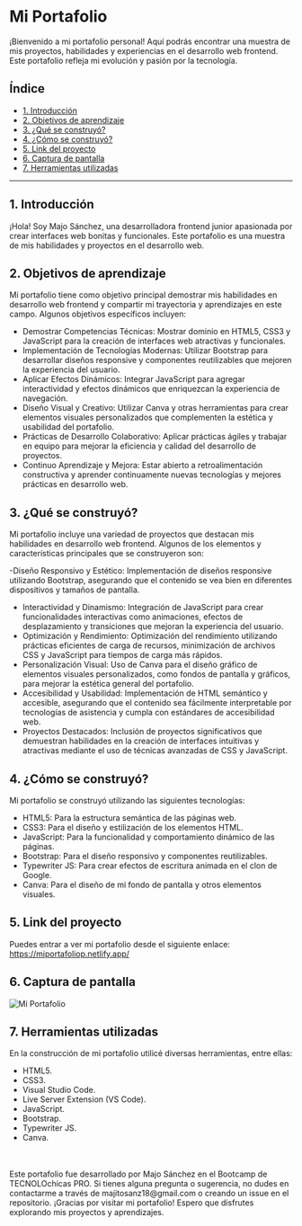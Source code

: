 # Mi Portafolio

¡Bienvenido a mi portafolio personal! Aquí podrás encontrar una muestra de mis proyectos, habilidades y experiencias en el desarrollo web frontend. Este portafolio refleja mi evolución y pasión por la tecnología.

## Índice

* [1. Introducción](https://github.com/MajoSanz/ClonGoogle-b4-g2/blob/main/README.md#1-introducci%C3%B3n)
* [2. Objetivos de aprendizaje](https://github.com/MajoSanz/ClonGoogle-b4-g2/blob/main/README.md#2-objetivos-de-aprendizaje)
* [3. ¿Qué se construyó?](https://github.com/MajoSanz/ClonGoogle-b4-g2/blob/main/README.md#3-qu%C3%A9-se-construy%C3%B3)
* [4. ¿Cómo se construyó?](https://github.com/MajoSanz/ClonGoogle-b4-g2/blob/main/README.md#4-c%C3%B3mo-se-construy%C3%B3)
* [5. Link del proyecto](https://github.com/MajoSanz/ClonGoogle-b4-g2/blob/main/README.md#5-link-del-proyecto)
* [6. Captura de pantalla](https://github.com/MajoSanz/ClonGoogle-b4-g2/blob/main/README.md#6-captura-de-pantalla)
* [7. Herramientas utilizadas](https://github.com/MajoSanz/ClonGoogle-b4-g2/blob/main/README.md#7-herramientas-utilizadas)

****

## 1. Introducción

¡Hola! Soy Majo Sánchez, una desarrolladora frontend junior apasionada por crear interfaces web bonitas y funcionales. Este portafolio es una muestra de mis habilidades y proyectos en el desarrollo web.

## 2. Objetivos de aprendizaje

Mi portafolio tiene como objetivo principal demostrar mis habilidades en desarrollo web frontend y compartir mi trayectoria y aprendizajes en este campo. Algunos objetivos específicos incluyen:

- Demostrar Competencias Técnicas: Mostrar dominio en HTML5, CSS3 y JavaScript para la creación de interfaces web atractivas y funcionales.
- Implementación de Tecnologías Modernas: Utilizar Bootstrap para desarrollar diseños responsive y componentes reutilizables que mejoren la experiencia del usuario.
- Aplicar Efectos Dinámicos: Integrar JavaScript para agregar interactividad y efectos dinámicos que enriquezcan la experiencia de navegación.
- Diseño Visual y Creativo: Utilizar Canva y otras herramientas para crear elementos visuales personalizados que complementen la estética y usabilidad del portafolio.
- Prácticas de Desarrollo Colaborativo: Aplicar prácticas ágiles y trabajar en equipo para mejorar la eficiencia y calidad del desarrollo de proyectos.
- Continuo Aprendizaje y Mejora: Estar abierto a retroalimentación constructiva y aprender continuamente nuevas tecnologías y mejores prácticas en desarrollo web.

## 3. ¿Qué se construyó?

Mi portafolio incluye una variedad de proyectos que destacan mis habilidades en desarrollo web frontend. Algunos de los elementos y características principales que se construyeron son:

-Diseño Responsivo y Estético: Implementación de diseños responsive utilizando Bootstrap, asegurando que el contenido se vea bien en diferentes dispositivos y tamaños de pantalla.
- Interactividad y Dinamismo: Integración de JavaScript para crear funcionalidades interactivas como animaciones, efectos de desplazamiento y transiciones que mejoran la experiencia del usuario.
- Optimización y Rendimiento: Optimización del rendimiento utilizando prácticas eficientes de carga de recursos, minimización de archivos CSS y JavaScript para tiempos de carga más rápidos.
- Personalización Visual: Uso de Canva para el diseño gráfico de elementos visuales personalizados, como fondos de pantalla y gráficos, para mejorar la estética general del portafolio.
- Accesibilidad y Usabilidad: Implementación de HTML semántico y accesible, asegurando que el contenido sea fácilmente interpretable por tecnologías de asistencia y cumpla con estándares de accesibilidad web.
- Proyectos Destacados: Inclusión de proyectos significativos que demuestran habilidades en la creación de interfaces intuitivas y atractivas mediante el uso de técnicas avanzadas de CSS y JavaScript.

## 4. ¿Cómo se construyó?

Mi portafolio se construyó utilizando las siguientes tecnologías:

- HTML5: Para la estructura semántica de las páginas web.
- CSS3: Para el diseño y estilización de los elementos HTML.
- JavaScript: Para la funcionalidad y comportamiento dinámico de las páginas.
- Bootstrap: Para el diseño responsivo y componentes reutilizables.
- Typewriter JS: Para crear efectos de escritura animada en el clon de Google.
- Canva: Para el diseño de mi fondo de pantalla y otros elementos visuales.

## 5. Link del proyecto

Puedes entrar a ver mi portafolio desde el siguiente enlace: https://miportafoliop.netlify.app/

## 6. Captura de pantalla

![Mi Portafolio](Images/Capturagoogle.png)

## 7. Herramientas utilizadas

En la construcción de mi portafolio utilicé diversas herramientas, entre ellas:

* HTML5.
* CSS3.
* Visual Studio Code.
* Live Server Extension (VS Code).
* JavaScript.
* Bootstrap.
* Typewriter JS.
* Canva.
  
<br>
<br>
Este portafolio fue desarrollado por Majo Sánchez en el Bootcamp de TECNOLOchicas PRO. Si tienes alguna pregunta o sugerencia, no dudes en contactarme a través de majitosanz18@gmail.com o creando un issue en el repositorio. 
¡Gracias por visitar mi portafolio! Espero que disfrutes explorando mis proyectos y aprendizajes.
